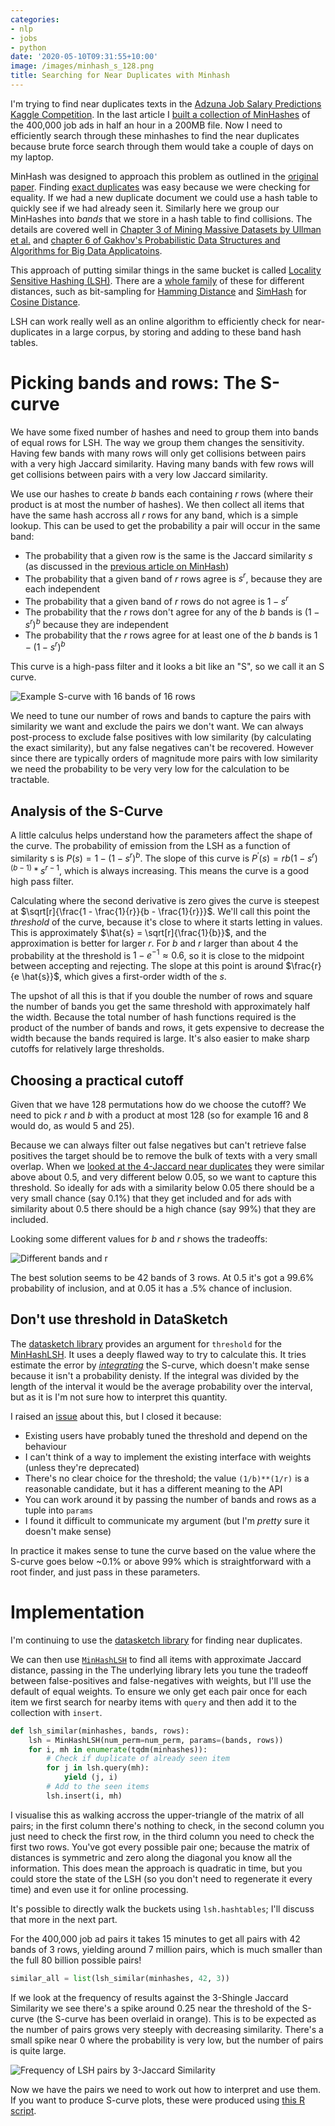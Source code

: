 ```yaml
---
categories:
- nlp
- jobs
- python
date: '2020-05-10T09:31:55+10:00'
image: /images/minhash_s_128.png
title: Searching for Near Duplicates with Minhash
---
```


I'm trying to find near duplicates texts in the [Adzuna Job Salary Predictions Kaggle Competition](https://www.kaggle.com/c/job-salary-prediction).
In the last article I [built a collection of MinHashes](/minhash) of the 400,000 job ads in half an hour in a 200MB file.
Now I need to efficiently search through these minhashes to find the near duplicates because brute force search through them would take a couple of days on my laptop.

MinHash was designed to approach this problem as outlined in the [original paper](/resources/broder97resemblance.pdf).
Finding [exact duplicates](/exact-duplicates) was easy because we were checking for equality.
If we had a new duplicate document we could use a hash table to quickly see if we had already seen it.
Similarly here we group our MinHashes into *bands* that we store in a hash table to find collisions.
The details are covered well in [Chapter 3 of Mining Massive Datasets by Ullman et al.](http://www.mmds.org/) and [chapter 6 of Gakhov's Probabilistic Data Structures and Algorithms for Big Data Applicatoins](https://www.amazon.com/Probabilistic-Data-Structures-Algorithms-Applications/dp/3748190484).

This approach of putting similar things in the same bucket is called [Locality Sensitive Hashing (LSH)](https://en.wikipedia.org/wiki/Locality-sensitive_hashing).
There are a [whole family](https://arxiv.org/abs/1408.2927) of these for different distances, such as bit-sampling for [Hamming Distance](https://en.wikipedia.org/wiki/Hamming_distance) and [SimHash](https://en.wikipedia.org/wiki/SimHash) for [Cosine Distance](https://en.wikipedia.org/wiki/Cosine_similarity).

LSH can work really well as an online algorithm to efficiently check for near-duplicates in a large corpus, by storing and adding to these band hash tables.

# Picking bands and rows: The S-curve

We have some fixed number of hashes and need to group them into bands of equal rows for LSH.
The way we group them changes the sensitivity.
Having few bands with many rows will only get collisions between pairs with a very high Jaccard similarity.
Having many bands with few rows will get collisions between pairs with a very low Jaccard similarity.

We use our hashes to create *b* bands each containing *r* rows (where their product is at most the number of hashes).
We then collect all items that have the same hash accross all *r* rows for any band, which is a simple lookup.
This can be used to get the probability a pair will occur in the same band:

* The probability that a given row is the same is the Jaccard similarity *s* (as discussed in the [previous article on MinHash](/minhash))
* The probability that a given band of *r* rows agree is $s^r$, because they are each independent
* The probability that a given band of *r* rows do not agree is $1 - s^r$
* The probability that the *r* rows don't agree for any of the *b* bands is $(1 - s^r)^b$ because they are independent
* The probability that the *r* rows agree for at least one of the *b* bands is $1 - (1 - s^r)^b$

This curve is a high-pass filter and it looks a bit like an "S", so we call it an S curve.

![Example S-curve with 16 bands of 16 rows](/images/s-curve-16.png)

We need to tune our number of rows and bands to capture the pairs with similarity we want and exclude the pairs we don't want.
We can always post-process to exclude false positives with low similarity (by calculating the exact similarity), but any false negatives can't be recovered.
However since there are typically orders of magnitude more pairs with low similarity we need the probability to be very very low for the calculation to be tractable.

## Analysis of the S-Curve

A little calculus helps understand how the parameters affect the shape of the curve.
The probability of emission from the LSH as a function of similarity s is $P(s) = 1 - (1 - s^r) ^ b$.
The slope of this curve is $P^\prime(s) = r b (1 - s^r)^(b-1) * s ^ {r - 1}$, which is always increasing.
This means the curve is a good high pass filter.

Calculating where the second derivative is zero gives the curve is steepest at $\sqrt[r]{\frac{1 - \frac{1}{r}}{b - \frac{1}{r}}}$.
We'll call this point the *threshold* of the curve, because it's close to where it starts letting in values.
This is approximately $\hat{s} = \sqrt[r]{\frac{1}{b}}$, and the approximation is better for larger *r*.
For *b* and *r* larger than about 4 the probability at the threshold is $1 - e ^ {-1} \approx 0.6$, so it is close to the midpoint between accepting and rejecting.
The slope at this point is around $\frac{r} {e \hat{s}}$, which gives a first-order width of the *s*.

The upshot of all this is that if you double the number of rows and square the number of bands you get the same threshold with approximately half the width.
Because the total number of hash functions required is the product of the number of bands and rows, it gets expensive to decrease the width because the bands required is large.
It's also easier to make sharp cutoffs for relatively large thresholds.

## Choosing a practical cutoff

Given that we have 128 permutations how do we choose the cutoff?
We need to pick *r* and *b* with a product at most 128 (so for example 16 and 8 would do, as would 5 and 25).

Because we can always filter out false negatives but can't retrieve false positives the target should be to remove the bulk of texts with a very small overlap.
When we [looked at the 4-Jaccard near duplicates](/jaccard-duplicates) they were similar above about 0.5, and very different below 0.05, so we want to capture this threshold.
So ideally for ads with a similarity below 0.05 there should be a very small chance (say 0.1%) that they get included and for ads with similarity about 0.5 there should be a high chance (say 99%) that they are included.

Looking some different values for *b* and *r* shows the tradeoffs:
    
![Different bands and r](/images/minhash_s_128.png)

The best solution seems to be 42 bands of 3 rows.
At 0.5 it's got a 99.6% probability of inclusion, and at 0.05 it has a .5% chance of inclusion.

## Don't use threshold in DataSketch

The [datasketch library](http://ekzhu.com/datasketch/index.html) provides an argument for `threshold` for the [MinHashLSH](http://ekzhu.com/datasketch/documentation.html#datasketch.MinHashLSH).
It uses a deeply flawed way to try to calculate this.
It tries estimate the error by [*integrating*](https://github.com/ekzhu/datasketch/blob/8274ebec58f04fb96347fc4fa568f1913c25ae38/datasketch/lsh.py#L30) the S-curve, which doesn't make sense because it isn't a probability denisty.
If the integral was divided by the length of the interval it would be the average probability over the interval, but as it is I'm not sure how to interpret this quantity.

I raised an [issue](https://github.com/ekzhu/datasketch/issues/129) about this, but I closed it because:

* Existing users have probably tuned the threshold and depend on the behaviour
* I can't think of a way to implement the existing interface with weights (unless they're deprecated)
* There's no clear choice for the threshold; the value `(1/b)**(1/r)` is a reasonable candidate, but it has a different meaning to the API
* You can work around it by passing the number of bands and rows as a tuple into `params`
* I found it difficult to communicate my argument (but I'm *pretty* sure it doesn't make sense)

In practice it makes sense to tune the curve based on the value where the S-curve goes below ~0.1% or above 99% which is straightforward with a root finder, and just pass in these parameters.

# Implementation

I'm continuing to use the [datasketch library](http://ekzhu.com/datasketch/index.html) for finding near duplicates.

We can then use [`MinHashLSH`](http://ekzhu.com/datasketch/documentation.html#datasketch.MinHashLSH) to find all items with approximate Jaccard distance, passing in the 
The underlying library lets you tune the tradeoff between false-positives and false-negatives with weights, but I'll use the default of equal weights.
To ensure we only get each pair once for each item we first search for nearby items with `query` and then add it to the collection with `insert`.

```python
def lsh_similar(minhashes, bands, rows):
    lsh = MinHashLSH(num_perm=num_perm, params=(bands, rows))
    for i, mh in enumerate(tqdm(minhashes)):
        # Check if duplicate of already seen item
        for j in lsh.query(mh):
            yield (j, i)
        # Add to the seen items
        lsh.insert(i, mh)
```

I visualise this as walking accross the upper-triangle of the matrix of all pairs; in the first column there's nothing to check, in the second column you just need to check the first row, in the third column you need to check the first two rows.
You've got every possible pair one; because the matrix of distances is symmetric and zero along the diagonal you know all the information.
This does mean the approach is quadratic in time, but you could store the state of the LSH (so you don't need to regenerate it every time) and even use it for online processing.

It's possible to directly walk the buckets using `lsh.hashtables`; I'll discuss that more in the next part.

For the 400,000 job ad pairs it takes 15 minutes to get all pairs with 42 bands of 3 rows, yielding around 7 million pairs, which is much smaller than the full 80 billion possible pairs!

```python
similar_all = list(lsh_similar(minhashes, 42, 3))
```

If we look at the frequency of results against the 3-Shingle Jaccard Similarity we see there's a spike around 0.25 near the threshold of the S-curve (the S-curve has been overlaid in orange).
This is to be expected as the number of pairs grows very steeply with decreasing similarity.
There's a small spike near 0 where the probability is very low, but the number of pairs is quite large.

![Frequency of LSH pairs by 3-Jaccard Similarity](/images/minhash_lsh_frequency.png)

Now we have the pairs we need to work out how to interpret and use them.
If you want to produce S-curve plots, these were produced using [this R script](/resources/minhash_s_curves.R).